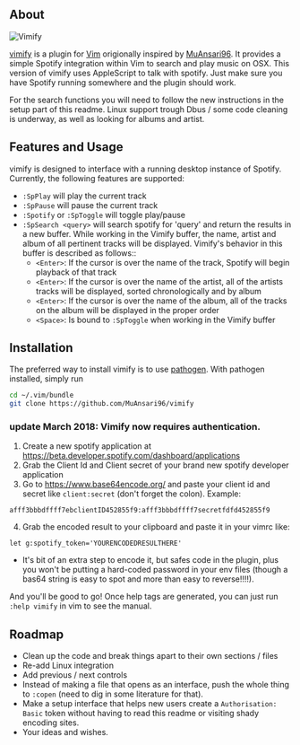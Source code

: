 ## About

![Vimify](https://raw.githubusercontent.com/HendrikPetertje/vimify/master/example.png)

[vimify](https://github.com/Hendrikpetertje/vimify) is a plugin for [Vim](https://github.com/vim/vim) 
origionally inspired by [MuAnsari96](https://github.com/MuAnsari96/vimify).
It provides a simple Spotify integration within Vim to search and play music on
OSX. This version of vimify uses AppleScript to talk with spotify.
Just make sure you have Spotify running somewhere and the plugin should work.

For the search functions you will need to follow the new instructions in the setup
part of this readme. Linux support trough Dbus / some code cleaning is underway,
as well as looking for albums and artist.

## Features and Usage
vimify is designed to interface with a running desktop instance of Spotify. Currently, the following features are supported:

* `:SpPlay` will play the current track
* `:SpPause` will pause the current track
* `:Spotify` or `:SpToggle` will toggle play/pause
* `:SpSearch <query>` will search spotify for 'query' and return the results in a new buffer. While working in the Vimify buffer, the name, artist and album of all pertinent tracks will be displayed. Vimify's behavior in this buffer is described as follows::
    * `<Enter>`: If the cursor is over the name of the track, Spotify will begin playback of that track
    * `<Enter>`: If the cursor is over the name of the artist, all of the artists tracks will be displayed, sorted chronologically and by album
    * `<Enter>`: If the cursor is over the name of the album, all of the tracks on the album will be displayed in the proper order
    * `<Space>`: Is bound to `:SpToggle` when working in the Vimify buffer

## Installation
The preferred way to install vimify is to use [pathogen](https://github.com/tpope/vim-pathogen). With pathogen installed, simply run
```bash
cd ~/.vim/bundle
git clone https://github.com/MuAnsari96/vimify
```
### update March 2018: Vimify now requires authentication.

1. Create a new spotify application at https://beta.developer.spotify.com/dashboard/applications
2. Grab the Client Id and Client secret of your brand new spotify developer application
3. Go to https://www.base64encode.org/ and paste your client id and secret like `client:secret` (don't forget the colon). Example:

```
afff3bbbdffff7ebclientID452855f9:afff3bbbdffff7secretfdfd452855f9
```

4. Grab the encoded result to your clipboard and paste it in your vimrc like:

```
let g:spotify_token='YOURENCODEDRESULTHERE'
```

* It's bit of an extra step to encode it, but safes code in the plugin, plus you
won't be putting a hard-coded password in your env files (though a bas64 string is easy
to spot and more than easy to reverse!!!!).

And you'll be good to go! Once help tags are generated, you can just run `:help vimify` in vim to see the manual.

## Roadmap
- Clean up the code and break things apart to their own sections / files
- Re-add Linux integration
- Add previous / next controls
- Instead of making a file that opens as an interface, 
  push the whole thing to `:copen` (need to dig in some literature for that).
- Make a setup interface that helps new users create a `Authorisation: Basic`
  token without having to read this readme or visiting shady encoding sites.
- Your ideas and wishes.
